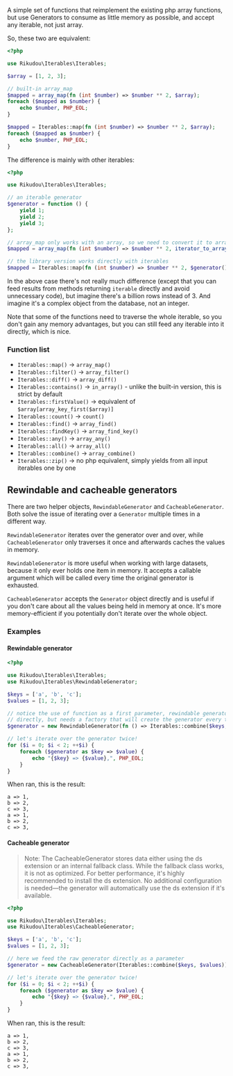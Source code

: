 A simple set of functions that reimplement the existing php array functions, but use Generators to consume as little
memory as possible, and accept any iterable, not just array.

So, these two are equivalent:

```php
<?php

use Rikudou\Iterables\Iterables;

$array = [1, 2, 3];

// built-in array_map
$mapped = array_map(fn (int $number) => $number ** 2, $array);
foreach ($mapped as $number) {
    echo $number, PHP_EOL;
}

$mapped = Iterables::map(fn (int $number) => $number ** 2, $array);
foreach ($mapped as $number) {
    echo $number, PHP_EOL;
}
```

The difference is mainly with other iterables:

```php
<?php

use Rikudou\Iterables\Iterables;

// an iterable generator
$generator = function () {
    yield 1;
    yield 2;
    yield 3;
};

// array_map only works with an array, so we need to convert it to array first
$mapped = array_map(fn (int $number) => $number ** 2, iterator_to_array($generator()));

// the library version works directly with iterables
$mapped = Iterables::map(fn (int $number) => $number ** 2, $generator());
```

In the above case there's not really much difference 
(except that you can feed results from methods returning `iterable` directly and avoid unnecessary code),
but imagine there's a billion rows instead of 3. And imagine it's a complex object from the database, not an integer.

Note that some of the functions need to traverse the whole iterable, so you don't gain any memory advantages, but
you can still feed any iterable into it directly, which is nice.

### Function list

- `Iterables::map()` -> `array_map()`
- `Iterables::filter()` -> `array_filter()`
- `Iterables::diff()` -> `array_diff()`
- `Iterables::contains()` -> `in_array()` - unlike the built-in version, this is strict by default
- `Iterables::firstValue()` -> equivalent of `$array[array_key_first($array)]`
- `Iterables::count()` -> `count()`
- `Iterables::find()` -> `array_find()`
- `Iterables::findKey()` -> `array_find_key()`
- `Iterables::any()` -> `array_any()`
- `Iterables::all()` -> `array_all()`
- `Iterables::combine()` -> `array_combine()`
- `Iterables::zip()` -> no php equivalent, simply yields from all input iterables one by one

## Rewindable and cacheable generators

There are two helper objects, `RewindableGenerator` and `CacheableGenerator`. Both solve the issue of iterating over
a `Generator` multiple times in a different way.

`RewindableGenerator` iterates over the generator over and over, while `CacheableGenerator` only traverses it once
and afterwards caches the values in memory.

`RewindableGenerator` is more useful when working with large datasets, because it only ever holds one item in memory.
It accepts a callable argument which will be called every time the original generator is exhausted.

`CacheableGenerator` accepts the `Generator` object directly and is useful if you don't care about all the values being
held in memory at once. It's more memory-efficient if you potentially don't iterate over the whole object.

### Examples

#### Rewindable generator

```php
<?php

use Rikudou\Iterables\Iterables;
use Rikudou\Iterables\RewindableGenerator;

$keys = ['a', 'b', 'c'];
$values = [1, 2, 3];

// notice the use of function as a first parameter, rewindable generator cannot be constructed from the raw generator
// directly, but needs a factory that will create the generator every time it's exhausted.
$generator = new RewindableGenerator(fn () => Iterables::combine($keys, $values));

// let's iterate over the generator twice!
for ($i = 0; $i < 2; ++$i) {
    foreach ($generator as $key => $value) {
        echo "{$key} => {$value},", PHP_EOL;
    }
}
```

When ran, this is the result:

```
a => 1,
b => 2,
c => 3,
a => 1,
b => 2,
c => 3,
```

#### Cacheable generator

> Note: The CacheableGenerator stores data either using the ds extension or an internal fallback class. 
> While the fallback class works, it is not as optimized. For better performance, 
> it's highly recommended to install the ds extension. 
> No additional configuration is needed—the generator will automatically use the ds extension if it's available.

```php
<?php

use Rikudou\Iterables\Iterables;
use Rikudou\Iterables\CacheableGenerator;

$keys = ['a', 'b', 'c'];
$values = [1, 2, 3];

// here we feed the raw generator directly as a parameter
$generator = new CacheableGenerator(Iterables::combine($keys, $values));

// let's iterate over the generator twice!
for ($i = 0; $i < 2; ++$i) {
    foreach ($generator as $key => $value) {
        echo "{$key} => {$value},", PHP_EOL;
    }
}
```

When ran, this is the result:

```
a => 1,
b => 2,
c => 3,
a => 1,
b => 2,
c => 3,
```
